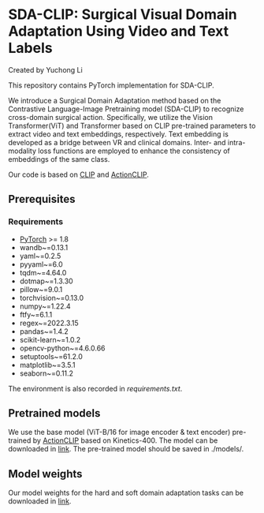 # SDA-CLIP: Surgical Visual Domain Adaptation Using Video and Text Labels
Created by Yuchong Li

This repository contains PyTorch implementation for SDA-CLIP.

We introduce a Surgical Domain Adaptation method based on the Contrastive Language-Image Pretraining model (SDA-CLIP) to recognize cross-domain surgical action. 
Specifically, we utilize the Vision Transformer(ViT) and Transformer based on CLIP pre-trained parameters to extract video and text embeddings, respectively. 
Text embedding is developed as a bridge between VR and clinical domains.
Inter- and intra- modality loss functions are employed to enhance the consistency of embeddings of the same class.

Our code is based on [CLIP](https://github.com/openai/CLIP) and [ActionCLIP](https://github.com/sallymmx/ActionCLIP).

## Prerequisites

### Requirements

- [PyTorch](https://pytorch.org/) >= 1.8
- wandb~=0.13.1
- yaml~=0.2.5
- pyyaml~=6.0
- tqdm~=4.64.0
- dotmap~=1.3.30
- pillow~=9.0.1
- torchvision~=0.13.0
- numpy~=1.22.4
- ftfy~=6.1.1
- regex~=2022.3.15
- pandas~=1.4.2
- scikit-learn~=1.0.2
- opencv-python~=4.6.0.66
- setuptools~=61.2.0
- matplotlib~=3.5.1
- seaborn~=0.11.2


The environment is also recorded in *requirements.txt*.

## Pretrained models

We use the base model (ViT-B/16 for image encoder & text encoder) pre-trained by [ActionCLIP](https://github.com/sallymmx/ActionCLIP) based on Kinetics-400. The model can be downloaded in [link](https://drive.google.com/drive/folders/1WhU_9hPcnTd3EwaMQxS1M0TUMmXqUTbj?usp=sharing). The pre-trained model should be saved in ./models/.

## Model weights

Our model weights for the hard and soft domain adaptation tasks can be downloaded in [link](https://drive.google.com/drive/folders/1WhU_9hPcnTd3EwaMQxS1M0TUMmXqUTbj?usp=sharing).